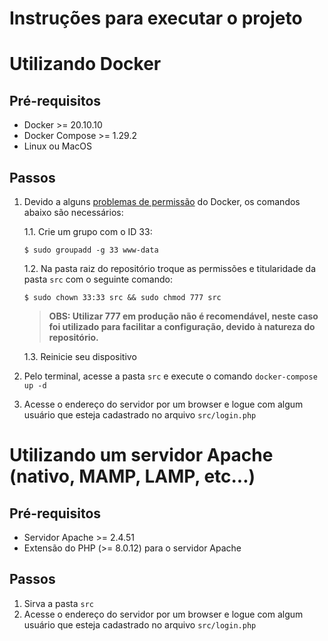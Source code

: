 # Instruções para executar o projeto

# Utilizando Docker

## Pré-requisitos

- Docker >= 20.10.10
- Docker Compose >= 1.29.2
- Linux ou MacOS

## Passos

1. Devido a alguns [problemas de permissão](https://github.com/docker/compose/issues/5507#issuecomment-353890002) do Docker, os comandos abaixo são necessários:

    1.1. Crie um grupo com o ID 33:

    ```
    $ sudo groupadd -g 33 www-data
    ```

    1.2. Na pasta raiz do repositório troque as permissões e titularidade da pasta `src` com o seguinte comando:

    ```
    $ sudo chown 33:33 src && sudo chmod 777 src
    ```

    > **OBS: Utilizar 777 em produção não é recomendável, neste caso foi utilizado para facilitar a configuração, devido à natureza do repositório.**

    1.3. Reinicie seu dispositivo

2. Pelo terminal, acesse a pasta `src` e execute o comando `docker-compose up -d`

3. Acesse o endereço do servidor por um browser e logue com algum usuário que esteja cadastrado no arquivo `src/login.php`

# Utilizando um servidor Apache (nativo, MAMP, LAMP, etc...)

## Pré-requisitos

- Servidor Apache >= 2.4.51
- Extensão do PHP (>= 8.0.12) para o servidor Apache

## Passos

1. Sirva a pasta `src`
2. Acesse o endereço do servidor por um browser e logue com algum usuário que esteja cadastrado no arquivo `src/login.php`

